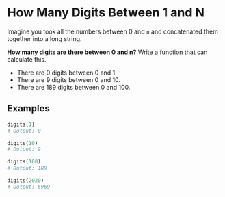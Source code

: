 # How Many Digits Between 1 and N

Imagine you took all the numbers between 0 and `n` and concatenated them together into a long string.

**How many digits are there between 0 and n?** Write a function that can calculate this.

-   There are 0 digits between 0 and 1.
-   There are 9 digits between 0 and 10.
-   There are 189 digits between 0 and 100.

## Examples

```python
digits(1)
# Output: 0

digits(10)
# Output: 9

digits(100)
# Output: 189

digits(2020)
# Output: 6969
```
